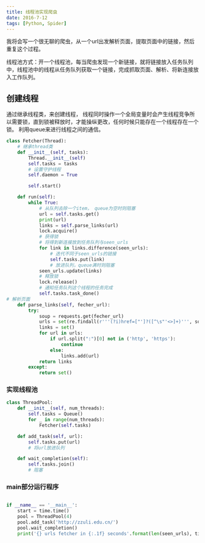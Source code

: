```yaml
---
title: 线程池实现爬虫
date: 2016-7-12
tags: [Python, Spider]
---
```

我将会写一个很无聊的爬虫，从一个url出发解析页面，提取页面中的链接，然后重复这个过程。

线程池方式：开一个线程池，每当爬虫发现一个新链接，就将链接放入任务队列中，线程池中的线程从任务队列获取一个链接，完成抓取页面、解析、将新连接放入工作队列。
<!-- more -->
## 创建线程
通过继承线程类，来创建线程，
线程同时操作一个全局变量时会产生线程竞争所以需要锁，直到锁被释放时，才能操纵更改，任何时候只能存在一个线程存在一个锁。
利用queue来进行线程之间的通信。

```python
class Fetcher(Thread):
    # 继承thread类
    def __init__(self, tasks):
        Thread.__init__(self)
        self.tasks = tasks
        # 设置守护线程
        self.daemon = True

        self.start()

    def run(self):
        while True:
            # 从队列去除一个item， queue为空时则阻塞
            url = self.tasks.get()
            print(url)
            links = self.parse_links(url)
            lock.acquire()
            # 获得锁
            # 将得到新连接放到任务队列与seen_urls
            for link in links.difference(seen_urls):
                # 迭代不同于seen_urls的链接
                self.tasks.put(link)
                # 放进队列，queue满时则阻塞
            seen_urls.update(links)
            # 释放锁
            lock.release()
            # 通知任务队列这个线程的任务完成
            self.tasks.task_done()
# 解析页面
    def parse_links(self, fecher_url):
        try:
            soup = requests.get(fecher_url)
            urls = set(re.findall(r'''(?i)href=["']?([^\s"'<>]+)''', soup.text))
            links = set()
            for url in urls:
                if url.split(":")[0] not in ('http', 'https'):
                    continue
                else:
                    links.add(url)
            return links
        except:
            return set()
```
### 实现线程池

```python
class ThreadPool:
    def __init__(self, num_threads):
        self.tasks = Queue()
        for _ in range(num_threads):
            Fetcher(self.tasks)

    def add_task(self, url):
        self.tasks.put(url)
        # 将url放进队列

    def wait_completion(self):
        self.tasks.join()
        # 阻塞
```
### main部分运行程序

```python

if __name__ == '__main__':
    start = time.time()
    pool = ThreadPool(4)
    pool.add_task('http://zzuli.edu.cn/')
    pool.wait_completion()
    print('{} urls fetcher in {:.1f} seconds'.format(len(seen_urls), time.time() - start))

```
